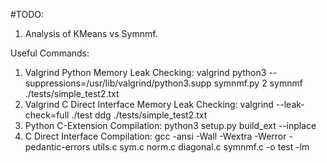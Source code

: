 #TODO:
1. Analysis of KMeans vs Symnmf.

Useful Commands:
1. Valgrind Python Memory Leak Checking: valgrind python3 --suppressions=/usr/lib/valgrind/python3.supp symnmf.py 2 symnmf ./tests/simple_test2.txt
2. Valgrind C Direct Interface Memory Leak Checking: valgrind --leak-check=full ./test ddg ./tests/simple_test2.txt 
3. Python C-Extension Compilation: python3 setup.py build_ext --inplace
4. C Direct Interface Compilation: gcc -ansi -Wall -Wextra -Werror -pedantic-errors utils.c sym.c norm.c diagonal.c symnmf.c -o test -lm
